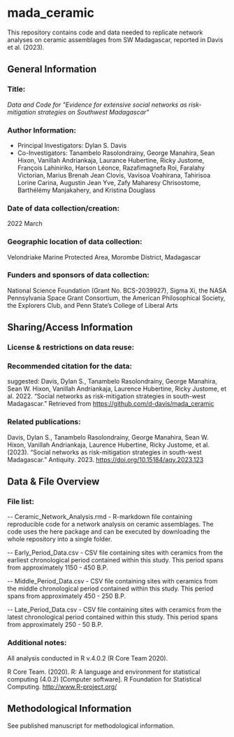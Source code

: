 # mada_ceramic
This repository contains code and data needed to replicate network analyses on ceramic assemblages from SW Madagascar, reported in Davis et al. (2023).

General Information
------------------

### Title:

*Data and Code for "Evidence for extensive social networks as risk-mitigation strategies on Southwest Madagascar"*

### Author Information:

- Principal Investigators: Dylan S. Davis
- Co-Investigators:  Tanambelo Rasolondrainy, George Manahira, Sean Hixon, Vanillah Andriankaja, Laurance Hubertine, Ricky Justome, François Lahiniriko, Harson Léonce, Razafimagnefa Roi, Faralahy Victorian, Marius Brenah Jean Clovis, Vavisoa Voahirana, Tahirisoa Lorine Carina, Augustin Jean Yve, Zafy Maharesy Chrisostome, Barthélémy Manjakahery, and Kristina Douglass

### Date of data collection/creation:

2022 March

### Geographic location of data collection:

Velondriake Marine Protected Area, Morombe District, Madagascar

### Funders and sponsors of data collection:

National Science Foundation (Grant No. BCS-2039927), Sigma Xi, the NASA Pennsylvania Space Grant Consortium, the American Philosophical Society, the Explorers Club, and Penn State’s College of Liberal Arts

Sharing/Access Information
--------------------------

### License & restrictions on data reuse:
<!-- Creative Commons Attribution 4.0 International (CC BY 4.0)  -->

### Recommended citation for the data:
suggested: Davis, Dylan S., Tanambelo Rasolondrainy, George Manahira, Sean W. Hixon, Vanillah Andriankaja, Laurence Hubertine, Ricky Justome, et al. 2022. “Social networks as risk-mitigation strategies in south-west Madagascar.” Retrieved from https://github.com/d-davis/mada_ceramic


### Related publications:
Davis, Dylan S., Tanambelo Rasolondrainy, George Manahira, Sean W. Hixon, Vanillah Andriankaja, Laurence Hubertine, Ricky Justome, et al. (2023). “Social networks as risk-mitigation strategies in south-west Madagascar.” Antiquity. 2023. https://doi.org/10.15184/aqy.2023.123


Data & File Overview
--------------------

### File list:
-- Ceramic_Network_Analysis.rmd - R-markdown file containing reproducible code for a network analysis on ceramic assemblages. The code uses the here package and can be executed by downloading the whole repository into a single folder.

-- Early_Period_Data.csv - CSV file containing sites with ceramics from the earliest chronological period contained within this study. This period spans from approximately 1150 - 450 B.P.

-- Middle_Period_Data.csv - CSV file containing sites with ceramics from the middle chronological period contained within this study. This period spans from approximately 450 - 250 B.P.

-- Late_Period_Data.csv - CSV file containing sites with ceramics from the latest chronological period contained within this study. This period spans from approximately 250 - 50 B.P.

### Additional notes:

All analysis conducted in R v.4.0.2 (R Core Team 2020).

R Core Team. (2020). R: A language and environment for statistical computing (4.0.2) [Computer software]. R Foundation for Statistical Computing. http://www.R-project.org/



Methodological Information
--------------------------

See published manuscript for methodological information.
